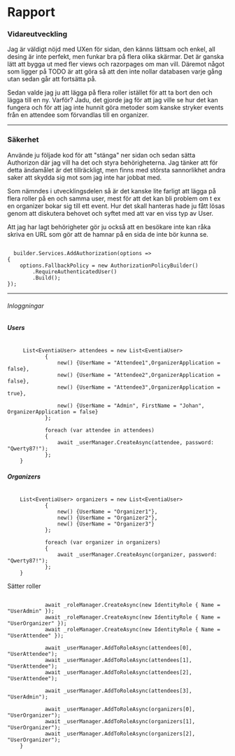 # Rapport

### Vidareutveckling 

Jag är väldigt nöjd med UXen för sidan, den känns lättsam och enkel, all desing är inte perfekt, men funkar bra på flera olika skärmar. Det är ganska lätt att bygga ut med fler views och razorpages om man vill. Däremot något som ligger på TODO är att göra så att den inte nollar databasen varje gång utan sedan går att fortsätta på. 

Sedan valde jag ju att lägga på flera roller istället för att ta bort den och lägga till en ny. Varför? Jadu, det gjorde jag för att jag ville se hur det kan fungera och för att jag inte hunnit göra metoder som kanske stryker events från en attendee som förvandlas till en organizer.

---
### Säkerhet

Använde ju följade kod för att "stänga" ner sidan och sedan sätta Authorizon där jag vill ha det och styra behörigheterna. Jag tänker att för detta ändamålet är det tillräckligt, men finns med största sannorlikhet andra saker att skydda sig mot som jag inte har jobbat med. 

Som nämndes i utvecklingsdelen så är det kanske lite farligt att lägga på flera roller på en och samma user, mest för att det kan bli problem om t ex en organizer bokar sig till ett event. Hur det skall hanteras hade ju fått lösas genom att diskutera behovet och syftet med att var en viss typ av User. 

Att jag har lagt behörigheter gör ju också att en besökare inte kan råka skriva en URL som gör att de hamnar på en sida de inte bör kunna se. 

```Csharp

  builder.Services.AddAuthorization(options =>
{
    options.FallbackPolicy = new AuthorizationPolicyBuilder()
        .RequireAuthenticatedUser()
        .Build();
});

```  

---
###### Inloggningar

##### Users   
```Csharp

     List<EventiaUser> attendees = new List<EventiaUser>
            {
                new() {UserName = "Attendee1",OrganizerApplication = false},
                new() {UserName = "Attendee2",OrganizerApplication = false},
                new() {UserName = "Attendee3",OrganizerApplication = true},

                new() {UserName = "Admin", FirstName = "Johan", OrganizerApplication = false}
            };

            foreach (var attendee in attendees)
            {
                await _userManager.CreateAsync(attendee, password: "Qwerty87!"); 
            };
    }
```    

##### Organizers    
```Csharp

    List<EventiaUser> organizers = new List<EventiaUser>
            {
                new() {UserName = "Organizer1"},
                new() {UserName = "Organizer2"},
                new() {UserName = "Organizer3"}
            };

            foreach (var organizer in organizers)
            {
                await _userManager.CreateAsync(organizer, password: "Qwerty87!");
            };
    }
```
Sätter roller
```Csharp

            await _roleManager.CreateAsync(new IdentityRole { Name = "UserAdmin" });
            await _roleManager.CreateAsync(new IdentityRole { Name = "UserOrganizer" });
            await _roleManager.CreateAsync(new IdentityRole { Name = "UserAttendee" });

            await _userManager.AddToRoleAsync(attendees[0], "UserAttendee");
            await _userManager.AddToRoleAsync(attendees[1], "UserAttendee");
            await _userManager.AddToRoleAsync(attendees[2], "UserAttendee");

            await _userManager.AddToRoleAsync(attendees[3], "UserAdmin");

            await _userManager.AddToRoleAsync(organizers[0], "UserOrganizer");
            await _userManager.AddToRoleAsync(organizers[1], "UserOrganizer");
            await _userManager.AddToRoleAsync(organizers[2], "UserOrganizer");
    }
```



